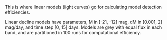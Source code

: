 This is where linear models (light curves) go for calculating model detection efficiencies.

Linear decline models have parameters, M in [-21, -12] mag, dM in [0.001, 2] mag/day, and time step [0, 15] 
days. Models are grey with equal flux in each band, and are partitioned in 100 runs for computational 
efficiency.
